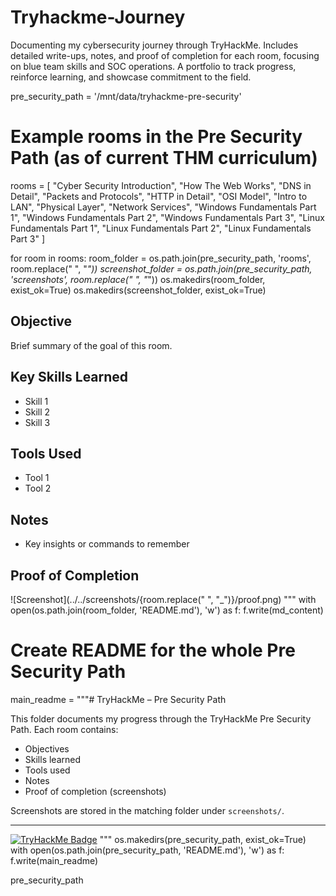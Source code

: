 # Tryhackme-Journey
Documenting my cybersecurity journey through TryHackMe. Includes detailed write-ups, notes, and proof of completion for each room, focusing on blue team skills and SOC operations. A portfolio to track progress, reinforce learning, and showcase commitment to the field.

pre_security_path = '/mnt/data/tryhackme-pre-security'

# Example rooms in the Pre Security Path (as of current THM curriculum)
rooms = [
    "Cyber Security Introduction",
    "How The Web Works",
    "DNS in Detail",
    "Packets and Protocols",
    "HTTP in Detail",
    "OSI Model",
    "Intro to LAN",
    "Physical Layer",
    "Network Services",
    "Windows Fundamentals Part 1",
    "Windows Fundamentals Part 2",
    "Windows Fundamentals Part 3",
    "Linux Fundamentals Part 1",
    "Linux Fundamentals Part 2",
    "Linux Fundamentals Part 3"
]

for room in rooms:
    room_folder = os.path.join(pre_security_path, 'rooms', room.replace(" ", "_"))
    screenshot_folder = os.path.join(pre_security_path, 'screenshots', room.replace(" ", "_"))
    os.makedirs(room_folder, exist_ok=True)
    os.makedirs(screenshot_folder, exist_ok=True)
    
## Objective
Brief summary of the goal of this room.

## Key Skills Learned
- Skill 1
- Skill 2
- Skill 3

## Tools Used
- Tool 1
- Tool 2

## Notes
- Key insights or commands to remember

## Proof of Completion
![Screenshot](../../screenshots/{room.replace(" ", "_")}/proof.png)
"""
    with open(os.path.join(room_folder, 'README.md'), 'w') as f:
        f.write(md_content)

# Create README for the whole Pre Security Path
main_readme = """# TryHackMe – Pre Security Path

This folder documents my progress through the TryHackMe Pre Security Path.
Each room contains:
- Objectives
- Skills learned
- Tools used
- Notes
- Proof of completion (screenshots)

Screenshots are stored in the matching folder under `screenshots/`.

---
[![TryHackMe Badge](https://tryhackme-badges.s3.amazonaws.com/YourUsername.png)](https://tryhackme.com/p/YourUsername)
"""
os.makedirs(pre_security_path, exist_ok=True)
with open(os.path.join(pre_security_path, 'README.md'), 'w') as f:
    f.write(main_readme)

pre_security_path
